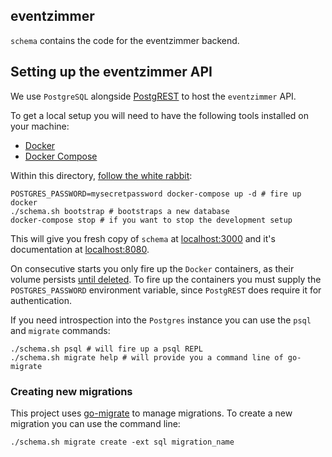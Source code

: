 eventzimmer
-----------

`schema` contains the code for the eventzimmer backend.

## Setting up the eventzimmer API

We use `PostgreSQL` alongside [PostgREST](http://postgrest.org) to host the `eventzimmer` API.

To get a local setup you will need to have the following tools installed on your machine:

- [Docker](https://www.docker.com/)
- [Docker Compose](https://docs.docker.com/compose/)

Within this directory, [follow the white rabbit](https://youtu.be/plfMjbnM2Ek?t=57):
```
POSTGRES_PASSWORD=mysecretpassword docker-compose up -d # fire up docker
./schema.sh bootstrap # bootstraps a new database
docker-compose stop # if you want to stop the development setup
```

This will give you fresh copy of `schema` at [localhost:3000](localhost:3000) and it's documentation at [localhost:8080](localhost:8080).

On consecutive starts you only fire up the `Docker` containers, as their volume persists [until deleted](https://docs.docker.com/compose/reference/down/). To fire up the containers you must supply the `POSTGRES_PASSWORD` environment variable, since `PostgREST` does require it for authentication.

If you need introspection into the `Postgres` instance you can use the `psql` and `migrate` commands:

```
./schema.sh psql # will fire up a psql REPL
./schema.sh migrate help # will provide you a command line of go-migrate
```

### Creating new migrations

This project uses [go-migrate](https://github.com/golang-migrate/migrate) to manage migrations. To create a new migration you can use the command line:

```
./schema.sh migrate create -ext sql migration_name
```
